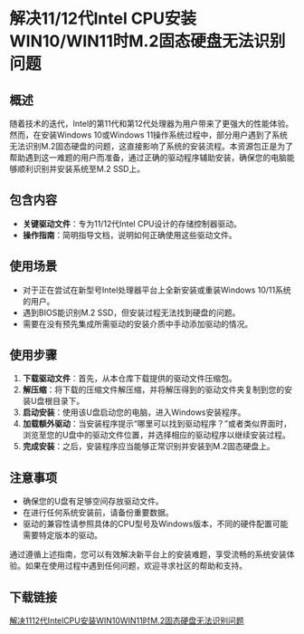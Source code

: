 # 解决11/12代Intel CPU安装WIN10/WIN11时M.2固态硬盘无法识别问题

## 概述
随着技术的迭代，Intel的第11代和第12代处理器为用户带来了更强大的性能体验。然而，在安装Windows 10或Windows 11操作系统过程中，部分用户遇到了系统无法识别M.2固态硬盘的问题，这直接影响了系统的安装流程。本资源包正是为了帮助遇到这一难题的用户而准备，通过正确的驱动程序辅助安装，确保您的电脑能够顺利识别并安装系统至M.2 SSD上。

## 包含内容
- **关键驱动文件**：专为11/12代Intel CPU设计的存储控制器驱动。
- **操作指南**：简明指导文档，说明如何正确使用这些驱动文件。

## 使用场景
- 对于正在尝试在新型号Intel处理器平台上全新安装或重装Windows 10/11系统的用户。
- 遇到BIOS能识别M.2 SSD，但安装过程无法找到硬盘的问题。
- 需要在没有预先集成所需驱动的安装介质中手动添加驱动的情况。

## 使用步骤
1. **下载驱动文件**：首先，从本仓库下载提供的驱动文件压缩包。
2. **解压缩**：将下载的压缩文件解压缩，并将解压得到的驱动文件夹复制到您的安装U盘根目录下。
3. **启动安装**：使用该U盘启动您的电脑，进入Windows安装程序。
4. **加载额外驱动**：当安装程序提示“哪里可以找到驱动程序？”或者类似界面时，浏览至您的U盘中的驱动文件位置，并选择相应的驱动程序以继续安装过程。
5. **完成安装**：之后，安装程序应当能够正常识别并安装到M.2固态硬盘上。

## 注意事项
- 确保您的U盘有足够空间存放驱动文件。
- 在进行任何系统安装前，请备份重要数据。
- 驱动的兼容性请参照具体的CPU型号及Windows版本，不同的硬件配置可能需要特定版本的驱动。

通过遵循上述指南，您可以有效解决新平台上的安装难题，享受流畅的系统安装体验。如果在使用过程中遇到任何问题，欢迎寻求社区的帮助和支持。

## 下载链接

[解决1112代IntelCPU安装WIN10WIN11时M.2固态硬盘无法识别问题](https://pan.quark.cn/s/0781c6f1b72c)